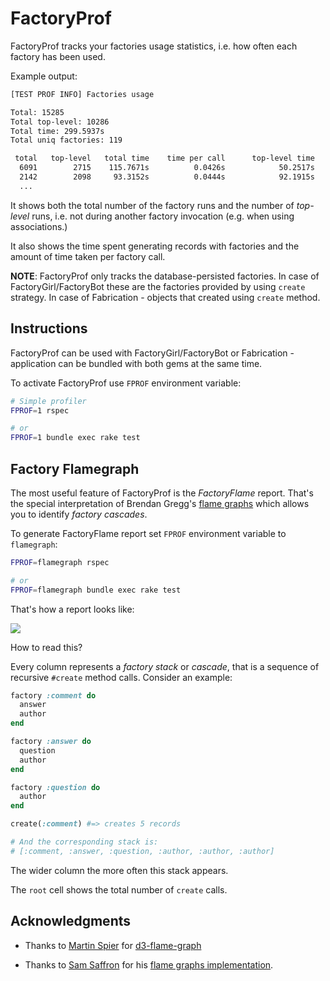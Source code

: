 # FactoryProf

FactoryProf tracks your factories usage statistics, i.e. how often each factory has been used.

Example output:

```sh
[TEST PROF INFO] Factories usage

Total: 15285
Total top-level: 10286
Total time: 299.5937s
Total uniq factories: 119

 total   top-level   total time    time per call      top-level time            name
  6091        2715    115.7671s          0.0426s            50.2517s            user
  2142        2098     93.3152s          0.0444s            92.1915s            post
  ...
```

It shows both the total number of the factory runs and the number of _top-level_ runs, i.e. not during another factory invocation (e.g. when using associations.)

It also shows the time spent generating records with factories and the amount of time taken per factory call.

**NOTE**: FactoryProf only tracks the database-persisted factories. In case of FactoryGirl/FactoryBot these are the factories provided by using `create` strategy. In case of Fabrication - objects that created using `create` method.

## Instructions

FactoryProf can be used with FactoryGirl/FactoryBot or Fabrication - application can be bundled with both gems at the same time.

To activate FactoryProf use `FPROF` environment variable:

```sh
# Simple profiler
FPROF=1 rspec

# or
FPROF=1 bundle exec rake test
```

## Factory Flamegraph

The most useful feature of FactoryProf is the _FactoryFlame_ report. That's the special interpretation of Brendan Gregg's [flame graphs](http://www.brendangregg.com/flamegraphs.html) which allows you to identify _factory cascades_.

To generate FactoryFlame report set `FPROF` environment variable to `flamegraph`:

```sh
FPROF=flamegraph rspec

# or
FPROF=flamegraph bundle exec rake test
```

That's how a report looks like:

![](../assets/factory-flame.gif)

How to read this?

Every column represents a _factory stack_ or _cascade_, that is a sequence of recursive `#create` method calls. Consider an example:

```ruby
factory :comment do
  answer
  author
end

factory :answer do
  question
  author
end

factory :question do
  author
end

create(:comment) #=> creates 5 records

# And the corresponding stack is:
# [:comment, :answer, :question, :author, :author, :author]
```

The wider column the more often this stack appears.

The `root` cell shows the total number of `create` calls.

## Acknowledgments

- Thanks to [Martin Spier](https://github.com/spiermar) for [d3-flame-graph](https://github.com/spiermar/d3-flame-graph)

- Thanks to [Sam Saffron](https://github.com/SamSaffron) for his [flame graphs implementation](https://github.com/SamSaffron/flamegraph).
